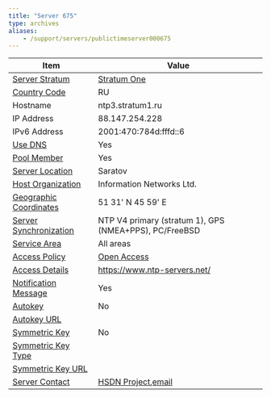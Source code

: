 ```yaml
---
title: "Server 675"
type: archives
aliases:
    - /support/servers/publictimeserver000675
---
```


| Item | Value |
| ----- | ----- |
| [Server Stratum](/support/servers/serverstratum) | [Stratum One](/support/servers/stratumonetimeservers) |
| [Country Code](/support/servers/countrycode) | RU |
| Hostname |  ntp3.stratum1.ru |
| IP Address |  88.147.254.228 |
| IPv6 Address |  2001:470:784d:fffd::6 |
| [Use DNS](/support/servers/usedns) | Yes |
| [Pool Member](/support/servers/poolmember) | Yes |
| [Server Location](/support/servers/serverlocation) |  Saratov  |
| [Host Organization](/support/servers/hostorganization) |  Information Networks Ltd. |
| [ Geographic Coordinates](/support/servers/geographiccoordinates) |  51 31' N 45 59' E |
| [Server Synchronization](/support/servers/serversynchronization) |  NTP V4 primary (stratum 1), GPS (NMEA+PPS), PC/FreeBSD  |
| [Service Area](/support/servers/servicearea) |  All areas  |
| [Access Policy](/support/servers/accesspolicy) | [Open Access](/support/servers/openaccess) |
| [Access Details](/support/servers/accessdetails) | https://www.ntp-servers.net/ |
| [Notification Message](/support/servers/notificationmessage) | Yes |
| [Autokey](/support/servers/autokey) | No |
| [Autokey URL](/support/servers/autokeyurl) | |
| [Symmetric Key](/support/servers/symmetrickey) | No |
| [Symmetric Key Type](/support/servers/symmetrickeytype) | |
| [Symmetric Key URL](/support/servers/symmetrickeyurl) | |
| [Server Contact](/support/servers/servercontact) | [HSDN Project](https://www.hsdn.org),[email](mailto:info@hsdn.org) |
